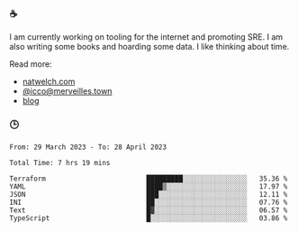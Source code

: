 ### ☕

I am currently working on tooling for the internet and promoting SRE. I am also writing some books and hoarding some data. I like thinking about time. 

Read more:

 - [natwelch.com](https://natwelch.com)
 - [@icco@merveilles.town](https://merveilles.town/@icco)
 - [blog](https://writing.natwelch.com)

### 🕒

<!--START_SECTION:waka-->

```text
From: 29 March 2023 - To: 28 April 2023

Total Time: 7 hrs 19 mins

Terraform                         █████████░░░░░░░░░░░░░░░░   35.36 %
YAML                              ████▒░░░░░░░░░░░░░░░░░░░░   17.97 %
JSON                              ███░░░░░░░░░░░░░░░░░░░░░░   12.11 %
INI                               ██░░░░░░░░░░░░░░░░░░░░░░░   07.76 %
Text                              █▓░░░░░░░░░░░░░░░░░░░░░░░   06.57 %
TypeScript                        █░░░░░░░░░░░░░░░░░░░░░░░░   03.86 %
```

<!--END_SECTION:waka-->
